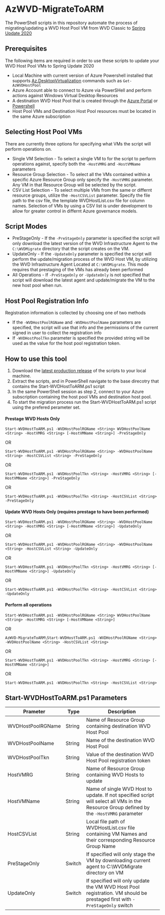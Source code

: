 # AzWVD-MigrateToARM

The PowerShell scripts in this repository automate the process of migrating/updating a WVD Host Pool VM from WVD Classic to [Spring Update 2020](https://azure.microsoft.com/en-us/blog/new-windows-virtual-desktop-capabilities-now-generally-available/)

## Prerequisites 

The following items are required in order to use these scripts to update your WVD Host Pool VMs to Spring Update 2020

* Local Machine with current version of Azure Powershell installed that supports [Az.DesktopVirtualization](https://docs.microsoft.com/en-us/powershell/module/az.desktopvirtualization/?view=azps-4.5.0) commands such as `Get-AzWVDHostPool`
* Azure Account able to connect to Azure via PowerSHell and perform actions against Windows Virtual Desktop Resources
* A destination WVD Host Pool that is created through the [Azure Portal](https://ms.portal.azure.com/#blade/Microsoft_Azure_WVD/WvdManagerMenuBlade/overview) or [Powershell](https://docs.microsoft.com/en-us/powershell/module/az.desktopvirtualization/new-azwvdhostpool?view=azps-4.5.0)
* Host Pool VMs and Destination Host Pool resources must be located in the same Azure subscription 

## Selecting Host Pool VMs
There are currently three options for specifying what VMs the script will perform operations on. 
* Single VM Selection - To select a single VM to for the script to perform operations against, specify both the `-HostVMRG` and `-HostVMName` parameters 
* Resource Group Selection - To select all the VMs contained within a specific Azure Resource Group only specify the `-HostVMRG` parameter. Any VM in that Resource Group will be selected by the script.
* CSV List Selection - To select multiple VMs from the same or differnt resource groups, utilize the `-HostCSVList` parameter. Specify the file path to the csv file, the template WVDHostList.csv file for column names.
Selection of VMs by using a CSV list is under development to allow for greater control in differnt Azure governance models.

## Script Modes 
* PreStageOnly - If the `-PreStageOnly` parameter is specified the script will only download the latest version of the WVD Infrastructure Agent to the `C:\WVDMigrate` directory that the script creates on the VM.
* UpdateOnly - If the `-UpdateOnly` parameter is specified the script will perform the update/migration process of the WVD Host VM, by utilizing the WVD Infrastructure Agent Located at `C:\WVDMigrate`. This mode requires that prestaging of the VMs has already been performed
* All Operations - If `-PreStageOnly` or `-UpdateOnly` is not specified that script will download the latest agent and update/migrate the VM to the new host pool when run.  

## Host Pool Registration Info 
Registration information is collected by choosing one of two methods
* If the `-WVDHostPoolRGName` and `-WVDHostPoolName` parameters are specified, the script will use that info and the permissions of the current signed in user to collect the registration info
* If `-WVDHostPoolTkn` parameter is specified the provided string will be used as the value for the host pool registration token.

## How to use this tool
1. Download the [latest production release](https://github.com/cocallaw/AzWVD-MigrateToARM/releases) of the scripts to your local machine.
2. Extract the scripts, and in PowerShell navigate to the base direcotry that contains the Start-WVDHostToARM.ps1 script
3. In the same PowerShell session as step 2, connect to your Azure subscription containing the host pool VMs and destination host pool.
4. To start the migration process run the Start-WVDHostToARM.ps1 script using the prefered perameter set.
#### Prestage WVD Hosts Only

`Start-WVDHostToARM.ps1 -WVDHostPoolRGName <String> WVDHostPoolName <String> -HostVMRG <String> [-HostVMName <String>] -PreStageOnly`

OR

`Start-WVDHostToARM.ps1 -WVDHostPoolRGName <String> -WVDHostPoolName <String> -HostCSVList <String> -PreStageOnly`

OR 

`Start-WVDHostToARM.ps1 -WVDHostPoolTkn <String> -HostVMRG <String> [-HostVMName <String>] -PreStageOnly`

OR

`Start-WVDHostToARM.ps1 -WVDHostPoolTkn <String> -HostCSVList <String> -PreStageOnly`

#### Update WVD Hosts Only (requires prestage to have been performed)

`Start-WVDHostToARM.ps1 -WVDHostPoolRGName <String> -WVDHostPoolName <String> -HostVMRG <String> [-HostVMName <String>] -UpdateOnly`

OR 

`Start-WVDHostToARM.ps1 -WVDHostPoolRGName <String> -WVDHostPoolName <String> -HostCSVList <String> -UpdateOnly`

OR 

`Start-WVDHostToARM.ps1 -WVDHostPoolTkn <String> -HostVMRG <String> [-HostVMName <String>] -UpdateOnly`

OR

`Start-WVDHostToARM.ps1 -WVDHostPoolTkn <String> -HostCSVList <String> -UpdateOnly`

#### Perform all operations

`Start-WVDHostToARM.ps1 -WVDHostPoolRGName <String> WVDHostPoolName <String> -HostVMRG <String> [-HostVMName <String>]`

OR

`AzWVD-MigrateToARM\Start-WVDHostToARM.ps1 -WVDHostPoolRGName <String> -WVDHostPoolName <String> -HostCSVList <String>`

OR 

`Start-WVDHostToARM.ps1 -WVDHostPoolTkn <String> -HostVMRG <String> [-HostVMName <String>]`

OR

`Start-WVDHostToARM.ps1 -WVDHostPoolTkn <String> -HostCSVList <String>`

## Start-WVDHostToARM.ps1 Parameters

| Prameter | Type | Description |
| ----------- | ----------- |----------- |
| WVDHostPoolRGName | String | Name of Resource Group containing destination WVD Host Pool |
| WVDHostPoolName | String | Name of the destination WVD Host Pool |
| WVDHostPoolTkn | String | Value of the destination WVD Host Pool registration token |
| HostVMRG | String | Name of Resource Group containing WVD Hosts to update |
| HostVMName | String | Name of single WVD Host to update. If not specified script will select all VMs in the Resource Group defined by the `-HostVMRG` parameter |
| HostCSVList | String | Local file path of WVDHostList.csv file containing VM Names and their corresponding Resource Group Name |
| PreStageOnly | Switch | If specified will only stage the VM by downloading current agent to C:\WVDMigrate directory on VM |
| UpdateOnly | Switch | If specified will only update the VM WVD Host Pool registration. VM should be prestaged first with `-PreStageOnly` switch |
